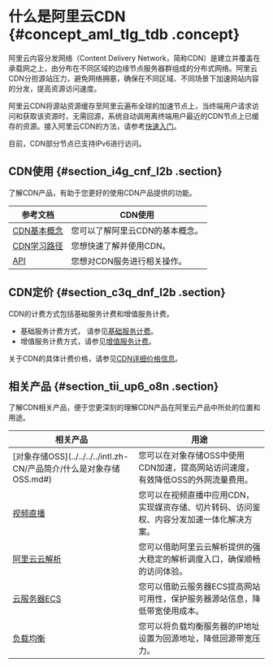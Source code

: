 # 什么是阿里云CDN {#concept_aml_tlg_tdb .concept}

阿里云内容分发网络（Content Delivery Network，简称CDN）是建立并覆盖在承载网之上，由分布在不同区域的边缘节点服务器群组成的分布式网络。阿里云CDN分担源站压力，避免网络拥塞，确保在不同区域、不同场景下加速网站内容的分发，提高资源访问速度。

阿里云CDN将源站资源缓存至阿里云遍布全球的加速节点上，当终端用户请求访问和获取该资源时，无需回源，系统自动调用离终端用户最近的CDN节点上已缓存的资源。接入阿里云CDN的方法，请参考[快速入门](../../../../intl.zh-CN/快速入门/入门概述.md#)。

目前，CDN部分节点已支持IPv6进行访问。

## CDN使用 {#section_i4g_cnf_l2b .section}

了解CDN产品，有助于您更好的使用CDN产品提供的功能。

|参考文档|CDN使用|
|----|-----|
|[CDN基本概念](intl.zh-CN/产品简介/基本概念.md#)|您可以了解阿里云CDN的基本概念。|
|[CDN学习路径](https://www.alibabacloud.com/zh/getting-started/learningpath/cdn)|您想快速了解并使用CDN。|
|[API](https://www.alibabacloud.com/help/zh/doc-detail/91856.htm)|您想对CDN服务进行相关操作。|

## CDN定价 {#section_c3q_dnf_l2b .section}

CDN的计费方式包括基础服务计费和增值服务计费。

-   基础服务计费方式， 请参见[基础服务计费](../../../../intl.zh-CN/产品定价/计费方式/基础服务计费.md#)。
-   增值服务计费方式，请参见[增值服务计费](../../../../intl.zh-CN/产品定价/计费方式/增值服务计费.md#)。

关于CDN的具体计费价格，请参见[CDN详细价格信息](https://www.alibabacloud.com/zh/product/cdn/pricing)。

## 相关产品 {#section_tii_up6_o8n .section}

了解CDN相关产品，便于您更深刻的理解CDN产品在阿里云产品中所处的位置和用途。

|相关产品|用途|
|----|--|
|[对象存储OSS](../../../../intl.zh-CN/产品简介/什么是对象存储 OSS.md#)|您可以在对象存储OSS中使用CDN加速，提高网站访问速度，有效降低OSS的外网流量费用。|
|[视频直播](https://www.alibabacloud.com/help/zh/product/29949.htm)|您可以在视频直播中应用CDN，实现媒资存储、切片转码、访问鉴权、内容分发加速一体化解决方案。|
|[阿里云云解析](https://www.alibabacloud.com/help/zh/product/34269.htm)|您可以借助阿里云云解析提供的强大稳定的解析调度入口，确保顺畅的访问体验。|
|[云服务器ECS](../../../../intl.zh-CN/产品简介/什么是云服务器ECS.md#)|您可以借助云服务器ECS提高网站可用性，保护服务器源站信息，降低带宽使用成本。|
|[负载均衡](../../../../intl.zh-CN/产品简介/什么是负载均衡.md#)|您可以将负载均衡服务器的IP地址设置为回源地址，降低回源带宽压力。|


